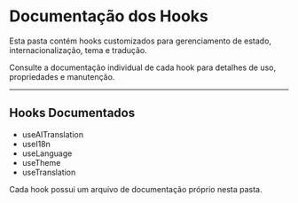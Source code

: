 # Documentação dos Hooks

Esta pasta contém hooks customizados para gerenciamento de estado, internacionalização, tema e tradução.

Consulte a documentação individual de cada hook para detalhes de uso, propriedades e manutenção.

---

## Hooks Documentados
- useAITranslation
- useI18n
- useLanguage
- useTheme
- useTranslation

Cada hook possui um arquivo de documentação próprio nesta pasta.
